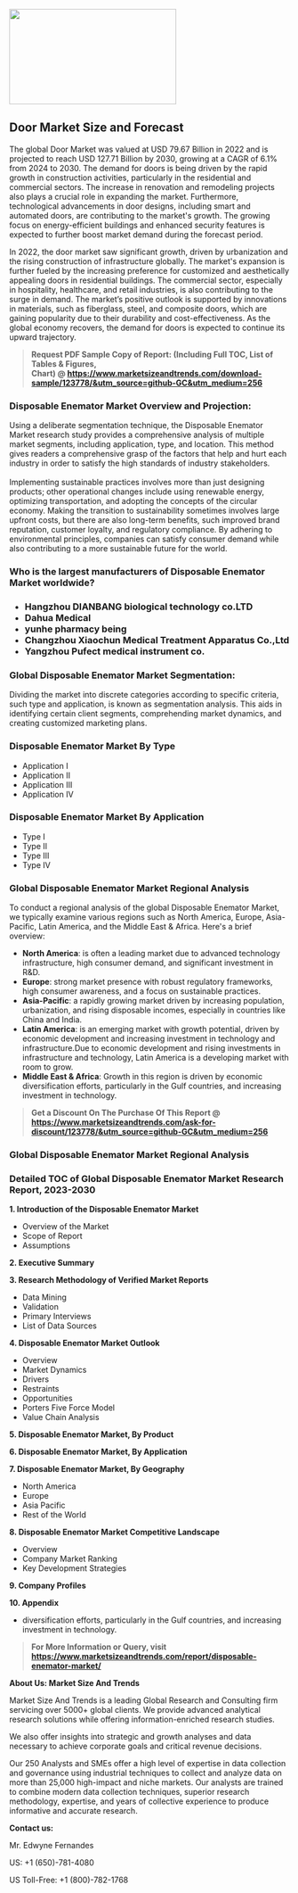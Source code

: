 <p><img class="alignnone size-medium wp-image-20088" src="https://ffe5etoiles.com/wp-content/uploads/2024/12/MST1-300x171.png" alt="" width="300" height="171" /></p><h2>Door Market Size and Forecast</h2><p>The global Door Market was valued at USD 79.67 Billion in 2022 and is projected to reach USD 127.71 Billion by 2030, growing at a CAGR of 6.1% from 2024 to 2030. The demand for doors is being driven by the rapid growth in construction activities, particularly in the residential and commercial sectors. The increase in renovation and remodeling projects also plays a crucial role in expanding the market. Furthermore, technological advancements in door designs, including smart and automated doors, are contributing to the market's growth. The growing focus on energy-efficient buildings and enhanced security features is expected to further boost market demand during the forecast period.</p><p>In 2022, the door market saw significant growth, driven by urbanization and the rising construction of infrastructure globally. The market's expansion is further fueled by the increasing preference for customized and aesthetically appealing doors in residential buildings. The commercial sector, especially in hospitality, healthcare, and retail industries, is also contributing to the surge in demand. The market’s positive outlook is supported by innovations in materials, such as fiberglass, steel, and composite doors, which are gaining popularity due to their durability and cost-effectiveness. As the global economy recovers, the demand for doors is expected to continue its upward trajectory.</p></p><blockquote id="" class=""><strong>Request PDF Sample Copy of Report: (Including Full TOC, List of Tables &amp; Figures, Chart)&nbsp;@&nbsp;<strong><a href="https://www.marketsizeandtrends.com/download-sample/123778/&utm_source=github-GC&utm_medium=256" target="_blank">https://www.marketsizeandtrends.com/download-sample/123778/&utm_source=github-GC&utm_medium=256</a></strong></strong></blockquote><h3 id="" class="">Disposable Enemator Market&nbsp;Overview and Projection:</h3><p id="" class="">Using a deliberate segmentation technique, the Disposable Enemator Market research study provides a comprehensive analysis of multiple market segments, including application, type, and location. This method gives readers a comprehensive grasp of the factors that help and hurt each industry in order to satisfy the high standards of industry stakeholders. <br /> <br />Implementing sustainable practices involves more than just designing products; other operational changes include using renewable energy, optimizing transportation, and adopting the concepts of the circular economy. Making the transition to sustainability sometimes involves large upfront costs, but there are also long-term benefits, such improved brand reputation, customer loyalty, and regulatory compliance. By adhering to environmental principles, companies can satisfy consumer demand while also contributing to a more sustainable future for the world.</p><h3 id="" class="">Who is the largest manufacturers of&nbsp;Disposable Enemator Market worldwide?</h3><h3 class=""><p><ul><li>Hangzhou DIANBANG biological technology co.LTD </li><li> Dahua Medical </li><li> yunhe pharmacy being </li><li> Changzhou Xiaochun Medical Treatment Apparatus Co.,Ltd </li><li> Yangzhou Pufect medical instrument co.</li></ul></p></h3><h3 id="" class="">Global&nbsp;Disposable Enemator Market Segmentation:</h3><p id="" class="">Dividing the market into discrete categories according to specific criteria, such type and application, is known as segmentation analysis. This aids in identifying certain client segments, comprehending market dynamics, and creating customized marketing plans.</p><h3 id="" class="">Disposable Enemator Market&nbsp;By Type</h3><p><p><ul><li>Application I</li><li> Application II</li><li> Application III</li><li> Application IV</p></li></ul></p></p><h3 id="" class="">Disposable Enemator Market&nbsp;By Application</h3><p class=""><p><ul><li>Type I</li><li> Type II</li><li> Type III</li><li> Type IV</li></ul></p></p><h3 id="" class="">Global Disposable Enemator Market Regional Analysis</h3><p id="" class="">To conduct a regional analysis of the global Disposable Enemator Market, we typically examine various regions such as North America, Europe, Asia-Pacific, Latin America, and the Middle East &amp; Africa. Here's a brief overview:</p><ul><li><strong>North America</strong>: is often a leading market due to advanced technology infrastructure, high consumer demand, and significant investment in R&amp;D.</li><li><strong>Europe</strong>: strong market presence with robust regulatory frameworks, high consumer awareness, and a focus on sustainable practices.</li><li><strong>Asia-Pacific</strong>: a rapidly growing market driven by increasing population, urbanization, and rising disposable incomes, especially in countries like China and India.</li><li><strong>Latin America</strong>: is an emerging market with growth potential, driven by economic development and increasing investment in technology and infrastructure.Due to economic development and rising investments in infrastructure and technology, Latin America is a developing market with room to grow.</li><li><strong>Middle East &amp; Africa</strong>: Growth in this region is driven by economic diversification efforts, particularly in the Gulf countries, and increasing investment in technology.</li></ul><blockquote id="" class=""><strong>Get a Discount On The Purchase Of This Report @ <strong><a href="https://www.marketsizeandtrends.com/ask-for-discount/123778/&utm_source=github-GC&utm_medium=256" target="_blank">https://www.marketsizeandtrends.com/ask-for-discount/123778/&utm_source=github-GC&utm_medium=256</a></strong></strong></blockquote><h3 id="" class="">Global Disposable Enemator Market Regional Analysis</h3><h3 id="" class="">Detailed TOC of Global Disposable Enemator Market Research Report, 2023-2030</h3><p id="" class=""><strong>1. Introduction of the Disposable Enemator Market</strong></p><ul><li>Overview of the Market</li><li>Scope of Report</li><li>Assumptions</li></ul><p id="" class=""><strong>2. Executive Summary</strong></p><p id="" class=""><strong>3. Research Methodology of Verified Market Reports</strong></p><ul><li>Data Mining</li><li>Validation</li><li>Primary Interviews</li><li>List of Data Sources</li></ul><p id="" class=""><strong>4. Disposable Enemator Market Outlook</strong></p><ul><li>Overview</li><li>Market Dynamics</li><li>Drivers</li><li>Restraints</li><li>Opportunities</li><li>Porters Five Force Model</li><li>Value Chain Analysis</li></ul><p id="" class=""><strong>5. Disposable Enemator Market, By Product</strong></p><p id="" class=""><strong>6. Disposable Enemator Market, By Application</strong></p><p id="" class=""><strong>7. Disposable Enemator Market, By Geography</strong></p><ul><li>North America</li><li>Europe</li><li>Asia Pacific</li><li>Rest of the World</li></ul><p id="" class=""><strong>8. Disposable Enemator Market Competitive Landscape</strong></p><ul><li>Overview</li><li>Company Market Ranking</li><li>Key Development Strategies</li></ul><p id="" class=""><strong>9. Company Profiles</strong></p><p id="" class=""><strong>10. Appendix</strong></p><ul><li>diversification efforts, particularly in the Gulf countries, and increasing investment in technology.</li></ul><blockquote id="" class=""><strong>For More Information or Query, visit <strong><strong><a href="https://www.marketsizeandtrends.com/report/disposable-enemator-market/" target="_blank">https://www.marketsizeandtrends.com/report/disposable-enemator-market/</a></strong></strong></strong></blockquote><p id="" class=""><strong>About Us: Market Size And Trends</strong></p><p id="" class="">Market Size And Trends is a leading Global Research and Consulting firm servicing over 5000+ global clients. We provide advanced analytical research solutions while offering information-enriched research studies.</p><p id="" class="">We also offer insights into strategic and growth analyses and data necessary to achieve corporate goals and critical revenue decisions.</p><p id="" class="">Our 250 Analysts and SMEs offer a high level of expertise in data collection and governance using industrial techniques to collect and analyze data on more than 25,000 high-impact and niche markets. Our analysts are trained to combine modern data collection techniques, superior research methodology, expertise, and years of collective experience to produce informative and accurate research.</p><p id="" class=""><strong>Contact us:</strong></p><p id="" class="">Mr. Edwyne Fernandes</p><p id="" class="">US: +1 (650)-781-4080</p><p id="" class="">US Toll-Free: +1 (800)-782-1768</p>
